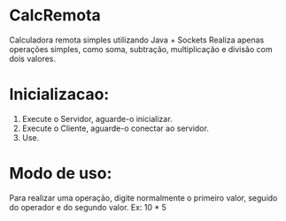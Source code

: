# CalcRemota
Calculadora remota simples utilizando Java + Sockets
Realiza apenas operações simples, como soma, subtração, multiplicação e divisão com dois valores.

# Inicializacao:
1. Execute o Servidor, aguarde-o inicializar.
2. Execute o Cliente, aguarde-o conectar ao servidor.
3. Use.

# Modo de uso:
Para realizar uma operação, digite normalmente o primeiro valor, seguido do operador e do segundo valor.
Ex: 10 * 5
